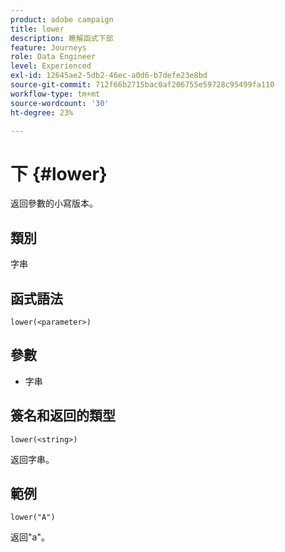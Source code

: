 ```yaml
---
product: adobe campaign
title: lower
description: 瞭解函式下部
feature: Journeys
role: Data Engineer
level: Experienced
exl-id: 12645ae2-5db2-46ec-a0d6-b7defe23e8bd
source-git-commit: 712f66b2715bac0af206755e59728c95499fa110
workflow-type: tm+mt
source-wordcount: '30'
ht-degree: 23%

---
```


# 下 {#lower}

返回參數的小寫版本。

## 類別

字串

## 函式語法

`lower(<parameter>)`

## 參數

* 字串

## 簽名和返回的類型

`lower(<string>)`

返回字串。

## 範例

`lower("A")`

返回&quot;a&quot;。
